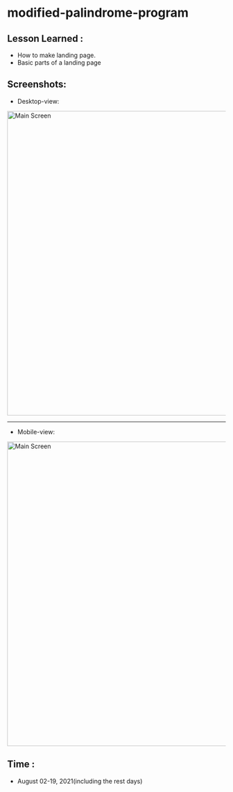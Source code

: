 # modified-palindrome-program


## Lesson Learned :

- How to make landing page.
- Basic parts of a landing page

## Screenshots:

- Desktop-view:
<div>
  <img src="https://github.com/JeloRisk/html-css-js-repository/blob/main/handsUp-website/assets/screenshots/handsUp-website-sc(2).png" alt="Main Screen" height="700dp">
</div>

---

- Mobile-view:
<div>
  <img src="https://github.com/JeloRisk/html-css-js-repository/blob/main/handsUp-website/assets/screenshots/handsUp-website-sc(1).png" alt="Main Screen" height="700dp">
</div>

## Time :

- August 02-19, 2021(including the rest days)
